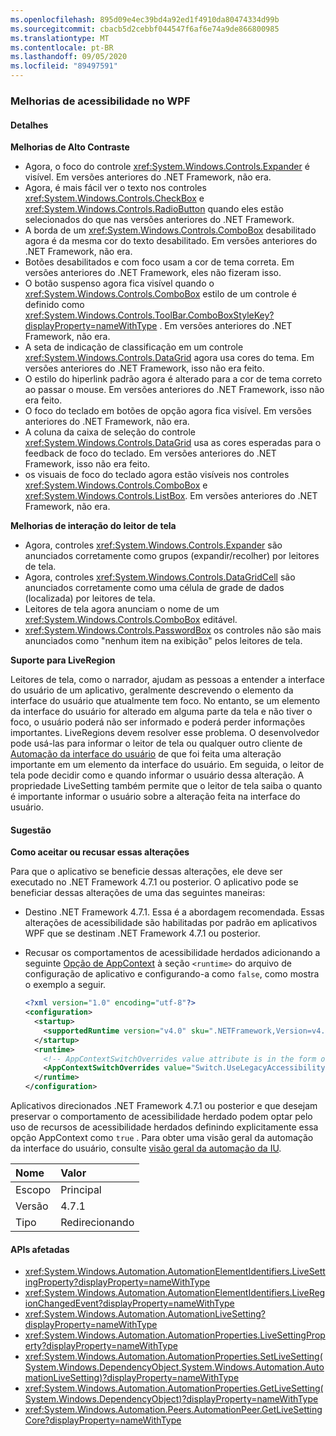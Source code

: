 ```yaml
---
ms.openlocfilehash: 895d09e4ec39bd4a92ed1f4910da80474334d99b
ms.sourcegitcommit: cbacb5d2cebbf044547f6af6e74a9de866800985
ms.translationtype: MT
ms.contentlocale: pt-BR
ms.lasthandoff: 09/05/2020
ms.locfileid: "89497591"
---
```

### <a name="accessibility-improvements-in-wpf"></a>Melhorias de acessibilidade no WPF

#### <a name="details"></a>Detalhes

**Melhorias de Alto Contraste**

- Agora, o foco do controle <xref:System.Windows.Controls.Expander> é visível. Em versões anteriores do .NET Framework, não era.
- Agora, é mais fácil ver o texto nos controles <xref:System.Windows.Controls.CheckBox> e <xref:System.Windows.Controls.RadioButton> quando eles estão selecionados do que nas versões anteriores do .NET Framework.
- A borda de um <xref:System.Windows.Controls.ComboBox> desabilitado agora é da mesma cor do texto desabilitado. Em versões anteriores do .NET Framework, não era.
- Botões desabilitados e com foco usam a cor de tema correta. Em versões anteriores do .NET Framework, eles não fizeram isso.
- O botão suspenso agora fica visível quando o <xref:System.Windows.Controls.ComboBox> estilo de um controle é definido como <xref:System.Windows.Controls.ToolBar.ComboBoxStyleKey?displayProperty=nameWithType> . Em versões anteriores do .NET Framework, não era.
- A seta de indicação de classificação em um controle <xref:System.Windows.Controls.DataGrid> agora usa cores do tema. Em versões anteriores do .NET Framework, isso não era feito.
- O estilo do hiperlink padrão agora é alterado para a cor de tema correto ao passar o mouse. Em versões anteriores do .NET Framework, isso não era feito.
- O foco do teclado em botões de opção agora fica visível. Em versões anteriores do .NET Framework, não era.
- A coluna da caixa de seleção do controle <xref:System.Windows.Controls.DataGrid> usa as cores esperadas para o feedback de foco do teclado. Em versões anteriores do .NET Framework, isso não era feito.
- os visuais de foco do teclado agora estão visíveis nos controles <xref:System.Windows.Controls.ComboBox> e <xref:System.Windows.Controls.ListBox>. Em versões anteriores do .NET Framework, não era.

**Melhorias de interação do leitor de tela**

- Agora, controles <xref:System.Windows.Controls.Expander> são anunciados corretamente como grupos (expandir/recolher) por leitores de tela.
- Agora, controles <xref:System.Windows.Controls.DataGridCell> são anunciados corretamente como uma célula de grade de dados (localizada) por leitores de tela.
- Leitores de tela agora anunciam o nome de um <xref:System.Windows.Controls.ComboBox> editável.
- <xref:System.Windows.Controls.PasswordBox> os controles não são mais anunciados como "nenhum item na exibição" pelos leitores de tela.

**Suporte para LiveRegion**

Leitores de tela, como o narrador, ajudam as pessoas a entender a interface do usuário de um aplicativo, geralmente descrevendo o elemento da interface do usuário que atualmente tem foco. No entanto, se um elemento da interface do usuário for alterado em alguma parte da tela e não tiver o foco, o usuário poderá não ser informado e poderá perder informações importantes. LiveRegions devem resolver esse problema. O desenvolvedor pode usá-las para informar o leitor de tela ou qualquer outro cliente de [Automação da interface do usuário](~/docs/framework/ui-automation/ui-automation-overview.md) de que foi feita uma alteração importante em um elemento da interface do usuário. Em seguida, o leitor de tela pode decidir como e quando informar o usuário dessa alteração. A propriedade LiveSetting também permite que o leitor de tela saiba o quanto é importante informar o usuário sobre a alteração feita na interface do usuário.

#### <a name="suggestion"></a>Sugestão

**Como aceitar ou recusar essas alterações**

Para que o aplicativo se beneficie dessas alterações, ele deve ser executado no .NET Framework 4.7.1 ou posterior. O aplicativo pode se beneficiar dessas alterações de uma das seguintes maneiras:

- Destino .NET Framework 4.7.1. Essa é a abordagem recomendada. Essas alterações de acessibilidade são habilitadas por padrão em aplicativos WPF que se destinam .NET Framework 4.7.1 ou posterior.
- Recusar os comportamentos de acessibilidade herdados adicionando a seguinte [Opção de AppContext](~/docs/framework/configure-apps/file-schema/runtime/appcontextswitchoverrides-element.md) à seção `<runtime>` do arquivo de configuração de aplicativo e configurando-a como `false`, como mostra o exemplo a seguir.

  ```xml
  <?xml version="1.0" encoding="utf-8"?>
  <configuration>
    <startup>
      <supportedRuntime version="v4.0" sku=".NETFramework,Version=v4.7"/>
    </startup>
    <runtime>
      <!-- AppContextSwitchOverrides value attribute is in the form of 'key1=true/false;key2=true/false'  -->
      <AppContextSwitchOverrides value="Switch.UseLegacyAccessibilityFeatures=false" />
    </runtime>
  </configuration>
  ```

Aplicativos direcionados .NET Framework 4.7.1 ou posterior e que desejam preservar o comportamento de acessibilidade herdado podem optar pelo uso de recursos de acessibilidade herdados definindo explicitamente essa opção AppContext como `true` .
Para obter uma visão geral da automação da interface do usuário, consulte [visão geral da automação da IU](~/docs/framework/ui-automation/ui-automation-overview.md).

| Nome    | Valor       |
|:--------|:------------|
| Escopo   | Principal       |
| Versão | 4.7.1       |
| Tipo    | Redirecionando |

#### <a name="affected-apis"></a>APIs afetadas

- <xref:System.Windows.Automation.AutomationElementIdentifiers.LiveSettingProperty?displayProperty=nameWithType>
- <xref:System.Windows.Automation.AutomationElementIdentifiers.LiveRegionChangedEvent?displayProperty=nameWithType>
- <xref:System.Windows.Automation.AutomationLiveSetting?displayProperty=nameWithType>
- <xref:System.Windows.Automation.AutomationProperties.LiveSettingProperty?displayProperty=nameWithType>
- <xref:System.Windows.Automation.AutomationProperties.SetLiveSetting(System.Windows.DependencyObject,System.Windows.Automation.AutomationLiveSetting)?displayProperty=nameWithType>
- <xref:System.Windows.Automation.AutomationProperties.GetLiveSetting(System.Windows.DependencyObject)?displayProperty=nameWithType>
- <xref:System.Windows.Automation.Peers.AutomationPeer.GetLiveSettingCore?displayProperty=nameWithType>
